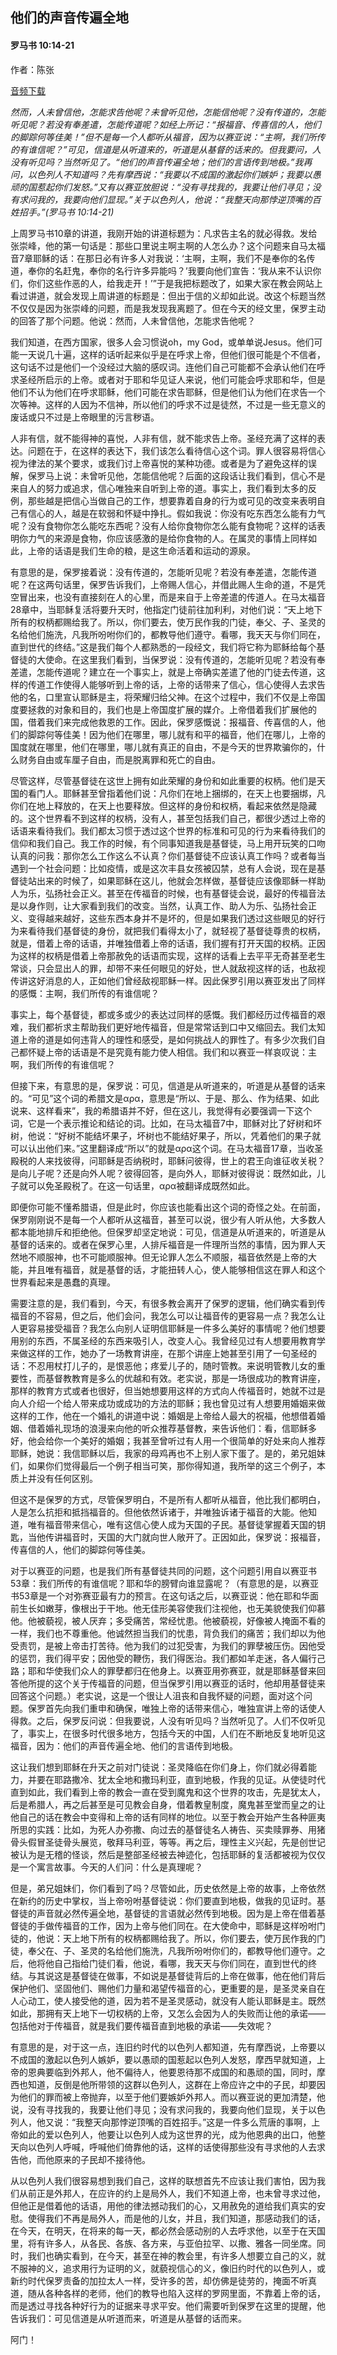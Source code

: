﻿## 他们的声音传遍全地

#### 罗马书 10:14-21

作者：陈张

[音频下载](https://link.jscdn.cn/1drv/aHR0cHM6Ly8xZHJ2Lm1zL3UvcyFBaW5LWUhaYVJhLW5sa0lyeWk0VDd1cER5Ul9lP2U9cHVIOXVW.mp3)  

*然而，人未曾信他，怎能求告他呢？未曾听见他，怎能信他呢？没有传道的，怎能听见呢？若没有奉差遣，怎能传道呢？如经上所记：“报福音、传喜信的人，他们的脚踪何等佳美！”但不是每一个人都听从福音，因为以赛亚说：“主啊，我们所传的有谁信呢？”可见，信道是从听道来的，听道是从基督的话来的。但我要问，人没有听见吗？当然听见了。“他们的声音传遍全地；他们的言语传到地极。”我再问，以色列人不知道吗？先有摩西说：“我要以不成国的激起你们嫉妒；我要以愚顽的国惹起你们发怒。”又有以赛亚放胆说：“没有寻找我的，我要让他们寻见；没有求问我的，我要向他们显现。”关于以色列人，他说：“我整天向那悖逆顶嘴的百姓招手。”(罗马书 10:14-21)*

上周罗马书10章的讲道，我刚开始的讲道标题为：凡求告主名的就必得救。发给张崇峰，他的第一句话是：那些口里说主啊主啊的人怎么办？这个问题来自马太福音7章耶稣的话：在那日必有许多人对我说：‘主啊，主啊，我们不是奉你的名传道，奉你的名赶鬼，奉你的名行许多异能吗？’我要向他们宣告：‘我从来不认识你们，你们这些作恶的人，给我走开！’”于是我把标题改了，如果大家在教会网站上看过讲道，就会发现上周讲道的标题是：但出于信的义却如此说。改这个标题当然不仅仅是因为张崇峰的问题，而是我发现我离题了。但在今天的经文里，保罗主动的回答了那个问题。他说：然而，人未曾信他，怎能求告他呢？

我们知道，在西方国家，很多人会习惯说oh，my God，或单单说Jesus。他们可能一天说几十遍，这样的话听起来似乎是在呼求上帝，但他们很可能是个不信者，这句话不过是他们一个没经过大脑的感叹词。连他们自己可能都不会承认他们在呼求圣经所启示的上帝。或者对于耶和华见证人来说，他们可能会呼求耶和华，但是他们不认为他们在呼求耶稣，他们可能在求告耶稣，但是他们认为他们在求告一个次等神。这样的人因为不信神，所以他们的呼求不过是徒然，不过是一些无意义的废话或只不过是上帝眼里的污言秽语。

人非有信，就不能得神的喜悦，人非有信，就不能求告上帝。圣经充满了这样的表达。问题在于，在这样的表达下，我们该怎么看待信心这个词。罪人很容易将信心视为律法的某个要求，或我们讨上帝喜悦的某种功德。或者是为了避免这样的误解，保罗马上说：未曾听见他，怎能信他呢？后面的这段话让我们看到，信心不是来自人的努力或追求，信心唯独来自听到上帝的道。事实上，我们看到太多的反例，那些越是把信心当做自己的工作，想要靠着自身的行为或可见的改变来表明自己有信心的人，越是在软弱和怀疑中挣扎。假如我说：你没有吃东西怎么能有力气呢？没有食物你怎么能吃东西呢？没有人给你食物你怎么能有食物呢？这样的话表明你力气的来源是食物，你应该感激的是给你食物的人。在属灵的事情上同样如此，上帝的话语是我们生命的粮，是这生命活着和运动的源泉。

有意思的是，保罗接着说：没有传道的，怎能听见呢？若没有奉差遣，怎能传道呢？在这两句话里，保罗告诉我们，上帝赐人信心，并借此赐人生命的道，不是凭空冒出来，也没有直接刻在人的心里，而是来自于上帝差遣的传道人。在马太福音28章中，当耶稣复活将要升天时，他指定门徒前往加利利，对他们说：“天上地下所有的权柄都赐给我了。所以，你们要去，使万民作我的门徒，奉父、子、圣灵的名给他们施洗，凡我所吩咐你们的，都教导他们遵守。看哪，我天天与你们同在，直到世代的终结。”这是我们每个人都熟悉的一段经文，我们将它称为耶稣给每个基督徒的大使命。在这里我们看到，当保罗说：没有传道的，怎能听见呢？若没有奉差遣，怎能传道呢？建立在一个事实上，就是上帝确实差遣了他的门徒去传道，这样的传道工作使得人能够听到上帝的话，上帝的话带来了信心，信心使得人去求告他的名，口里宣认耶稣是主，将荣耀归给父神。在这个过程中，我们不仅是上帝国度要拯救的对象和目的，我们也是上帝国度扩展的媒介。上帝借着我们扩展他的国，借着我们来完成他救恩的工作。因此，保罗感慨说：报福音、传喜信的人，他们的脚踪何等佳美！因为他们在哪里，哪儿就有和平的福音，他们在哪儿，上帝的国度就在哪里，他们在哪里，哪儿就有真正的自由，不是今天的世界欺骗你的，什么财务自由或车厘子自由，而是脱离罪和死亡的自由。

尽管这样，尽管基督徒在这世上拥有如此荣耀的身份和如此重要的权柄。他们是天国的看门人。耶稣甚至曾指着他们说：凡你们在地上捆绑的，在天上也要捆绑，凡你们在地上释放的，在天上也要释放。但这样的身份和权柄，看起来依然是隐藏的。这个世界看不到这样的权柄，没有人，甚至包括我们自己，都很少透过上帝的话语来看待我们。我们都太习惯于透过这个世界的标准和可见的行为来看待我们的信仰和我们自己。我工作的时候，有个同事知道我是基督徒，马上用开玩笑的口吻认真的问我：那你怎么工作这么不认真？你们基督徒不应该认真工作吗？或者每当遇到一个社会问题：比如疫情，或是这次丰县女孩被囚禁，总有人会说，现在是基督徒站出来的时候了，如果耶稣在这儿，他就会怎样做，基督徒应该像耶稣一样助人为乐，弘扬社会正义。甚至在传福音的时候，也有基督徒会说，最好的传福音法是以身作则，让大家看到我们的改变。当然，认真工作、助人为乐、弘扬社会正义、变得越来越好，这些东西本身并不是坏的，但是如果我们透过这些眼见的好行为来看待我们基督徒的身份，就把我们看得太小了，就轻视了基督徒尊贵的权柄，就是，借着上帝的话语，并唯独借着上帝的话语，我们握有打开天国的权柄。正因为这样的权柄是借着上帝那赦免的话语而实现，这样的话看上去平平无奇甚至老生常谈，只会显出人的罪，却带不来任何眼见的好处，世人就敌视这样的话，也敌视传讲这好消息的人，正如他们曾经敌视耶稣一样。因此保罗引用以赛亚发出了同样的感慨：主啊，我们所传的有谁信呢？

事实上，每个基督徒，都或多或少的表达过同样的感慨。我们都经历过传福音的艰难，我们都祈求主帮助我们更好地传福音，但是常常话到口中又缩回去。我们太知道上帝的道是如何违背人的理性和感受，是如何挑战人的罪性了。有多少次我们自己都怀疑上帝的话语是不是究竟有能力使人相信。我们和以赛亚一样哀叹说：主啊，我们所传的有谁信呢？

但接下来，有意思的是，保罗说：可见，信道是从听道来的，听道是从基督的话来的。“可见”这个词的希腊文是αρα，意思是“所以、于是、那么、作为结果、如此说来、这样看来”，我的希腊语并不好，但在这儿，我觉得有必要强调一下这个词，它是一个表示推论和结论的词。比如，在马太福音7中，耶稣对比了好树和坏树，他说：“好树不能结坏果子，坏树也不能结好果子，所以，凭着他们的果子就可以认出他们来。”这里翻译成“所以”的就是αρα这个词。在马太福音17章，当收圣殿税的人来找彼得，问耶稣是否纳税时，耶稣问彼得，世上的君王向谁征收关税？是向儿子呢？还是向外人呢？彼得回答，是向外人，耶稣对彼得说：既然如此，儿子就可以免圣殿税了。在这一句话里，αρα被翻译成既然如此。

即便你可能不懂希腊语，但是此时，你应该也能看出这个词的奇怪之处。在前面，保罗刚刚说不是每一个人都听从这福音，甚至可以说，很少有人听从他，大多数人都本能地排斥和拒绝他。但保罗却坚定地说：可见，信道是从听道来的，听道是从基督的话来的。或者在保罗心里，人排斥福音是一件理所当然的事情，因为罪人天然地不顺服神，也不可能顺服神。但无论罪人怎么不顺服，福音依然是上帝的大能，并且唯有福音，就是基督的话，才能扭转人心，使人能够相信这在罪人和这个世界看起来是愚蠢的真理。

需要注意的是，我们看到，今天，有很多教会离开了保罗的逻辑，他们确实看到传福音的不容易，但之后，他们会问，我怎么可以让福音传的更容易一点？我怎么让人更容易接受福音？我怎么向别人证明信耶稣是一件多么美好的事情呢？他们想要用别的东西，不属圣经的东西来吸引人，改变人心。我曾经见过有人想要用教育学来做这样的工作，她办了一场教育讲座，在那个讲座上她甚至引用了一句圣经的话：不忍用杖打儿子的，是恨恶他；疼爱儿子的，随时管教。来说明管教儿女的重要性，而基督教教育是多么的优越和有效。老实说，那是一场很成功的教育讲座，那样的教育方式或者也很好，但当她想要用这样的方式向人传福音时，她就不过是向人介绍一个给人带来成功或成功的方法的耶稣；我也曾见过有人想要用婚姻来做这样的工作，他在一个婚礼的讲道中说：婚姻是上帝给人最大的祝福，他想借着婚姻、借着婚礼现场的浪漫来向他的听众推荐基督教，来告诉他们：看，信耶稣多好，他会给你一个美好的婚姻；我甚至曾听过有人用一个很简单的好处来向人推荐耶稣，她说：我信耶稣以后，我家的母鸡再也不上别人家下蛋了。是的，弟兄姐妹们，如果你们觉得最后一个例子相当可笑，那你得知道，我所举的这三个例子，本质上并没有任何区别。

但这不是保罗的方式，尽管保罗明白，不是所有人都听从福音，他比我们都明白，人是怎么抗拒和抵挡福音的。但他依然诉诸于，并唯独诉诸于福音的大能。他知道，唯有福音带来信心，唯有这信心使人成为天国的子民。基督徒掌握着天国的钥匙，当他传讲福音时，天国的大门就向世人敞开了。正因如此，保罗说：报福音，传喜信的人，他们的脚踪何等佳美。

对于以赛亚的问题，也是我们所有基督徒共同的问题，这个问题引用自以赛亚书53章：我们所传的有谁信呢？耶和华的膀臂向谁显露呢？（有意思的是，以赛亚书53章是一个对弥赛亚最有力的预言。在这句话之后，以赛亚说：他在耶和华面前生长如嫩芽，像根出于干地。他无佳形美容使我们注视他，也无美貌使我们仰慕他。他被藐视，被人厌弃；多受痛苦，常经忧患。他被藐视，好像被人掩面不看的一样，我们也不尊重他。他诚然担当我们的忧患，背负我们的痛苦；我们却以为他受责罚，是被上帝击打苦待。他为我们的过犯受害，为我们的罪孽被压伤。因他受的惩罚，我们得平安；因他受的鞭伤，我们得医治。我们都如羊走迷，各人偏行己路；耶和华使我们众人的罪孽都归在他身上。以赛亚用弥赛亚，就是耶稣基督来回答他所提的这个关于传福音的问题，但当保罗引用以赛亚的话时，他却用基督徒来回答这个问题。）老实说，这是一个很让人沮丧和自我怀疑的问题，面对这个问题。保罗首先向我们重申和确保，唯独上帝的话带来信心，唯独宣讲上帝的话使人得救。之后，保罗反问说：但我要说，人没有听见吗？当然听见了。人们不仅听见了，事实上，在很多时代很多地方，包括今天的中国，人们在不断地反复地听见这福音，因为：他们的声音传遍全地、他们的言语传到地极。

这让我们想到耶稣在升天之前对门徒说：圣灵降临在你们身上，你们就必得着能力，并要在耶路撒冷、犹太全地和撒玛利亚，直到地极，作我的见证。从使徒时代直到如此，我们看到上帝的教会一直在受到魔鬼和这个世界的攻击，先是犹太人，后是希腊人，再之后甚至是可见教会自身，借着教皇制度，魔鬼甚至堂而皇之的让他自己的话在教会中变得和上帝的话有同样的地位。以至于教会开始产生各种匪夷所思的实践：比如，为死人办弥撒、向过去的基督徒名人祷告、买卖赎罪券、用猪骨头假冒圣徒骨头展览，敬拜马利亚，等等。再之后，理性主义兴起，先是创世记被认为是无稽的怪谈，然后是整部圣经被去神迹化，包括耶稣的复活都被视为仅仅是一个寓言故事。今天的人们问：什么是真理呢？

但是，弟兄姐妹们，你们看到了吗？尽管如此，历史依然是上帝的故事，上帝依然在新约的历史中掌权，当上帝吩咐基督徒说：你们要直到地极，做我的见证时。基督徒的声音就必然传遍全地，基督徒的言语就必然传到地极。因为是上帝在借着基督徒的手做传福音的工作，因为上帝与他们同在。在大使命中，耶稣是这样吩咐门徒的，他说：天上地下所有的权柄都赐给我了。所以，你们要去，使万民作我的门徒，奉父在、子、圣灵的名给他们施洗，凡我所吩咐你们的，都教导他们遵守。之后，他将他自己指给门徒们看，他说，看哪，我天天与你们同在，直到世代的终结。与其说这是基督徒在做事，不如说是基督徒背后的上帝在做事，他在他们背后保护他们、坚固他们、赐他们力量和渴望传福音的心，更重要的是，是圣灵亲自在人心动工，使人接受他的道，因为若不是圣灵感动，就没有人能认耶稣是主。既然如此，那拥有天上地下一切权柄的上帝，又怎么会因为人的失败而让他的承诺——包括他对于传福音，就是我们要传福音直到地极的承诺——失效呢？

有意思的是，对于这一点，连旧约时代的以色列人都知道，先有摩西说，上帝要以不成国的激起以色列人嫉妒，要以愚顽的国惹起以色列人发怒，摩西早就知道，上帝的恩典要临到外邦人，他不偏待人，他要恩待那不成国的和愚顽的国，同时，摩西也知道，反倒是他所带领的这群以色列人，这群在上帝应许之中的子民，却要因为他们的罪而被上帝抛弃，以至于他们要嫉妒外邦人。而以赛亚说的更加清楚，他说，没有寻找我的，我要让他们寻见；没有求问我的，我要向他们显现，关于以色列人，他又说：“我整天向那悖逆顶嘴的百姓招手。”这是一件多么荒唐的事啊，上帝如此的爱以色列人，他要让以色列人成为这世界的光，成为他恩典的出口，他整天向以色列人呼喊，呼喊他们倚靠他的话，这样的话使得那些没有寻求他的人去求告他，而他原来的子民却不接待他。

从以色列人我们很容易想到我们自己，这样的联想首先不应该让我们害怕，因为我们从前正是外邦人，在应许的约上是局外人，我们不知道上帝，也未曾寻求过他，但他正是借着他的话语，用他的律法撼动我们的心，又用赦免的道给我们真实的安慰。使得我们不再是局外人，而是他的儿女，并且，我们知道，那感动我们的话，在今天，在明天，在将来的每一天，都必然会感动别的人去呼求他，以至于在天国里，将有许多人，从各民、各族、各方来，与亚伯拉罕、以撒、雅各一同坐席。同时，我们也确实看到，在今天，甚至在神的教会里，有许多人想要立自己的义，就不服神的义，追求用行为证明的义，就藐视信心的义，像旧约时代的以色列人，或新约时代保罗责备的加拉太人一样，受许多的苦，却仿佛是徒劳的，掩面不听真道，随从各种各样的老师，他们的教导也陷入这样的罗网里面，不靠着上帝的话，而是透过寻找各种好行为的证据来寻求平安。他们需要听到保罗在这里的提醒，他告诉我们：可见信道是从听道而来，听道是从基督的话而来。

阿门！